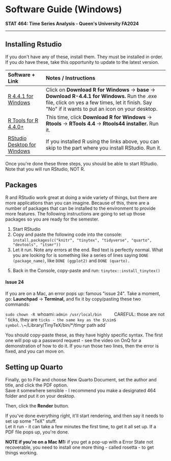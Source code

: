 # Software Guide (Windows)
**STAT 464: Time Series Analysis - Queen's University FA2024**

---

## Installing Rstudio

If you don't have any of these, install them. They must be installed in order. If you *do* have these, take this opportunity to update to the latest version.

| Software + Link | Notes / Instructions |
|:--------|:-----------------------------|
| [R 4.4.1 for Windows](https://cran.r-project.org/) | Click on **Download R for Windows** $\to$ **base** $\to$ **Download R-4.4.1 for Windows.** Run the .exe file, click on yes a few times, let it finish. Say "No" if it wants to put an icon on your desktop.|
| [R Tools for R 4.4.0+](https://cran.r-project.org/)| This time, click **Download R for Windows** $\to$ **Rtools** $\to$ **RTools 4.4** $\to$ **Rtools44 installer.** Run it.|
| [RStudio Desktop for Windows](https://posit.co/download/rstudio-desktop/)| If you installed R using the links above, you can skip to the part where you install RStudio. Run it. |


Once you're done these three steps, you should be able to start RStudio. Note that you will run RStudio, NOT R. 


## Packages
R and RStudio work great at doing a wide variety of things, but there are more applications than you can imagine. Because of this, there are a number of packages that can be installed to the environment to provide more features. The following instructions are going to set up those packages so you are ready for the semester.

1. Start RStudio
2. Copy and paste the following code into the console:\
`install.packages(c("knitr", "tinytex", "tidyverse", "quarto", "devtools", "itsmr"))`
3. Let it run. Note any errors at the end. Red text is perfectly normal. What you are looking for is something like a series of lines saying `DONE (package_name)`, like `DONE (ggplot2)` and `DONE (quarto).`
<!--- 4. Back in the Console, copy-paste: devtools::install_github("rstudio/gradethis") --->
5. Back in the Console, copy-paste and run: `tinytex::install_tinytex()`

#### Issue 24
If you are on a Mac, an error pops up: famous "issue 24". Take a moment, go: **Launchpad** $\to$ **Terminal,** and fix it by copy/pasting these two commands:

`sudo chown -R `whoami`:admin /usr/local/bin` $\qquad$ CAREFUL: those are not ' ticks, they are ` ticks - the same key as the $\sim$ symbol.\
`~/Library/TinyTeX/bin/*/tlmgr path add`

You should copy-paste these, as they have highly specific syntax. The first one will pop up a password request - see the video on OnQ for a demonstration of how to do it. If you run those two lines, then the error is fixed, and you can move on.

## Setting up Quarto
Finally, go to File and choose New Quarto Document, set the author and title, and click the PDF option.\
Save it somewhere sensible - I recommend you make a designated 464 folder and put it on your desktop.

Then, click the **Render** button.

If you've done everything right, it'll start rendering, and then say it needs to set up some "TeX" stuff.
\
Let it run - it can take a few minutes the first time, to get it all set up. If a PDF file pops up, you're done.

**NOTE if you're on a Mac M1:** if you get a pop-up with a Error State not recoverable, you need to install one more thing - called rosetta - to get things working.
